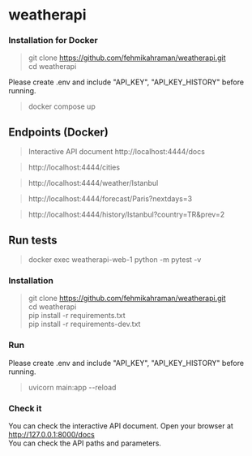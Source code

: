 # weatherapi

### Installation for Docker

> git clone https://github.com/fehmikahraman/weatherapi.git <br>
> cd weatherapi <br>

Please create .env and include  "API_KEY", "API_KEY_HISTORY" before running. <br>

> docker compose up

## Endpoints (Docker)

>Interactive API document
> http://localhost:4444/docs


> http://localhost:4444/cities


> http://localhost:4444/weather/Istanbul


> http://localhost:4444/forecast/Paris?nextdays=3


> http://localhost:4444/history/Istanbul?country=TR&prev=2


## Run tests

> docker exec weatherapi-web-1 python -m pytest -v



### Installation
> git clone https://github.com/fehmikahraman/weatherapi.git <br>
> cd weatherapi <br>
> pip install -r requirements.txt <br>
> pip install -r requirements-dev.txt <br>

### Run
Please create .env and include  "API_KEY", "API_KEY_HISTORY" before running. 
> uvicorn main:app --reload

### Check it

You can check the interactive API document. Open your browser at http://127.0.0.1:8000/docs  <br>
You can check the API paths and parameters.